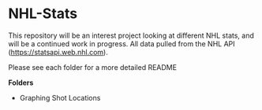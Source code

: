 # NHL-Stats

This repository will be an interest project looking at different NHL stats, and will be a continued work in progress. 
All data pulled from the NHL API (https://statsapi.web.nhl.com). 


Please see each folder for a more detailed README


**Folders**
- Graphing Shot Locations